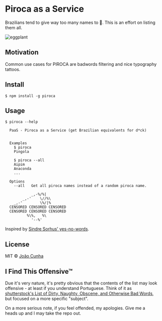 # Piroca as a Service

Brazilians tend to give way too many names to :eggplant:. This is an effort on listing them all.

![eggplant](http://media.giphy.com/media/iMrHFdDEoxT5S/giphy.gif)

## Motivation
Common use cases for PIROCA are badwords filtering and nice typography tattoos.

## Install
```
$ npm install -g piroca
```

## Usage
```
$ piroca --help

  PaaS - Piroca as a Service (get Brazilian equivalents for d*ck)


  Examples
    $ piroca
    Pingola

    $ piroca --all
    Aipim
    Anaconda
    ...

  Options
    --all   Get all piroca names instead of a random piroca name.

            _,-%/%|
        _,-'    \//%\
    _,-'        \%/|%
  CENSORED CENSORED CENSORED
  CENSORED CENSORED CENSORED
          %\%,   %\
            '--%'
```

Inspired by [Sindre Sorhus' yes-no-words](https://github.com/sindresorhus/yes-no-words).

## License
MIT © [João Cunha](http://twitter.com/joaocunha)

## I Find This Offensive™
Due it's very nature, it's pretty obvious that the contents of the list may look offensive - at least if you understand Portuguese. Think of it as [shutterstock's List of Dirty, Naughty, Obscene, and Otherwise Bad Words](https://github.com/shutterstock/List-of-Dirty-Naughty-Obscene-and-Otherwise-Bad-Words), but focused on a more specific "subject".

On a more serious note, if you feel offended, my apologies. Give me a heads up and I may take the repo out.
